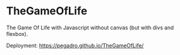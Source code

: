 # TheGameOfLife
The Game Of Life with Javascript without canvas (but with divs and flexbox).

Deployment: https://pegadro.github.io/TheGameOfLife/
